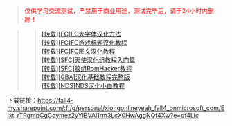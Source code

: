 ><font color="red">仅供学习交流测试，严禁用于商业用途，测试完毕后，请于24小时内删除！</font>

>><a href="https://xiongonline.github.io/[转载][FC]FC大字体汉化方法.html" target="_blank">[转载][FC]FC大字体汉化方法</a><br/>
>><a href="https://xiongonline.github.io/[转载][FC]FC游戏标题汉化教程.html" target="_blank">[转载][FC]FC游戏标题汉化教程</a><br/>
>><a href="https://xiongonline.github.io/[转载][FC]FC图文汉化教程.html" target="_blank">[转载][FC]FC图文汉化教程</a><br/>
>><a href="https://xiongonline.github.io/[转载][SFC]天使汉化组教程入门篇.html" target="_blank">[转载][SFC]天使汉化组教程入门篇</a><br/>
>><a href="https://xiongonline.github.io/[转载][SFC]狼组RomHacker教程.html" target="_blank">[转载][SFC]狼组RomHacker教程</a><br/>
>><a href="https://xiongonline.github.io/[转载][GBA]汉化基础教程完整版.html" target="_blank">[转载][GBA]汉化基础教程完整版</a><br/>
>><a href="https://xiongonline.github.io/[转载][NDS]NDS汉化小白教程.html" target="_blank">[转载][NDS]NDS汉化小白教程</a><br/>


下载链接：https://fall4-my.sharepoint.com/:f:/g/personal/xiongonlineyeah_fall4_onmicrosoft_com/Elxt_rTRgmpCgCoymez2yYIBVAl1rm3LcX0HwAggNQf4Xw?e=qf4Lic
